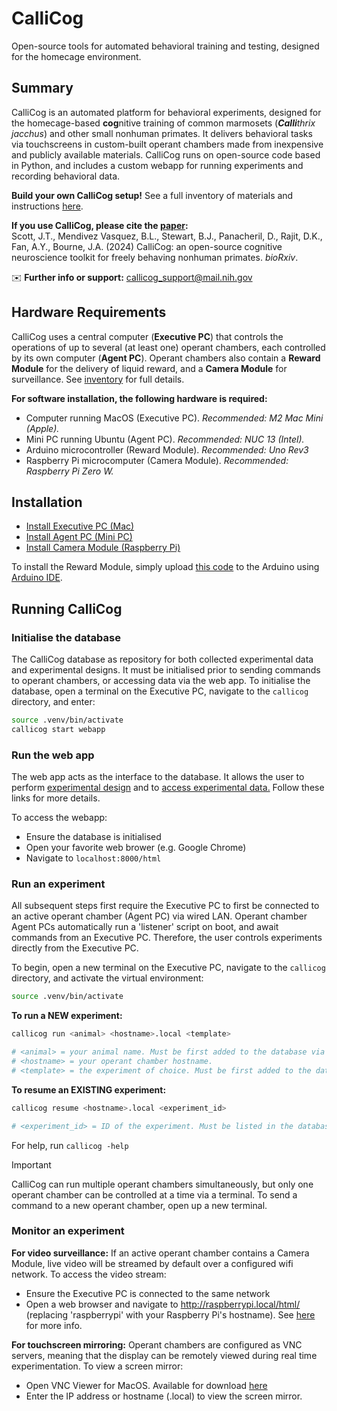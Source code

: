 # CalliCog

Open-source tools for automated behavioral training and testing, designed for the homecage environment.


## Summary ##

CalliCog is an automated platform for behavioral experiments, designed for the homecage-based **cog**nitive training of common marmosets (_**Calli**thrix jacchus_) and other small nonhuman primates. It delivers behavioral tasks via touchscreens in custom-built operant chambers made from inexpensive and publicly available materials. CalliCog runs on open-source code based in Python, and includes a custom webapp for running experiments and recording behavioral data. 

**Build your own CalliCog setup!** See a full inventory of materials and instructions [here]().

**If you use CalliCog, please cite the [paper]():**\
Scott, J.T., Mendivez Vasquez, B.L., Stewart, B.J., Panacheril, D., Rajit, D.K., Fan, A.Y., Bourne, J.A. (2024) CalliCog: an open-source cognitive neuroscience toolkit for freely behaving nonhuman primates. _bioRxiv_.  

✉️ **Further info or support:** callicog_support@mail.nih.gov 

## Hardware Requirements
CalliCog uses a central computer (**Executive PC**) that controls the operations of up to several (at least one) operant chambers, each controlled by its own computer (**Agent PC**). Operant chambers also contain a **Reward Module** for the delivery of liquid reward, and a **Camera Module** for surveillance. See [inventory]() for full details.

**For software installation, the following hardware is required:** 
* Computer running MacOS (Executive PC). _Recommended: M2 Mac Mini (Apple)._
* Mini PC running Ubuntu (Agent PC). _Recommended: NUC 13 (Intel)._
* Arduino microcontroller (Reward Module). _Recommended: Uno Rev3_
* Raspberry Pi microcomputer (Camera Module). _Recommended: Raspberry Pi Zero W._

## Installation
* [Install Executive PC (Mac)](docs/install_executive_pc.md)
* [Install Agent PC (Mini PC)](docs/install_agent_pc.md)
* [Install Camera Module (Raspberry Pi)](docs/install_camera_module.md)

To install the Reward Module, simply upload [this code](src/arduino/pump_code/pump_code.ino) to the Arduino using [Arduino IDE](https://www.arduino.cc/en/software).

## Running CalliCog

### Initialise the database

The CalliCog database as repository for both collected experimental data and experimental designs. It must be initialised prior to sending commands to operant chambers, or accessing data via the web app.
To initialise the database, open a terminal on the Executive PC, navigate to the `callicog` directory, and enter:
```sh
source .venv/bin/activate
callicog start webapp
```

### Run the web app
The web app acts as the interface to the database. It allows the user to perform [experimental design](docs/experimental_design.md) and to [access experimental data.](docs/data_reporting.md) Follow these links for more details.

To access the webapp:
* Ensure the database is initialised
* Open your favorite web brower (e.g. Google Chrome)
* Navigate to `localhost:8000/html`

### Run an experiment
All subsequent steps first require the Executive PC to first be connected to an active operant chamber (Agent PC) via wired LAN.
Operant chamber Agent PCs automatically run a 'listener' script on boot, and await commands from an Executive PC. Therefore, the user controls experiments directly from the Executive PC.

To begin, open a new terminal on the Executive PC, navigate to the `callicog` directory, and activate the virtual environment:
```sh
source .venv/bin/activate
```
**To run a NEW experiment:**
```sh
callicog run <animal> <hostname>.local <template>

# <animal> = your animal name. Must be first added to the database via the webapp tab 'Animals'.
# <hostname> = your operant chamber hostname.
# <template> = the experiment of choice. Must be first added to the database via the webapp tab 'Templates'.

```
**To resume an EXISTING experiment:**
```sh
callicog resume <hostname>.local <experiment_id>

# <experiment_id> = ID of the experiment. Must be listed in the database under the webapp tab 'Experiments'
```

For help, run `callicog -help`

> [!IMPORTANT]
> CalliCog can run multiple operant chambers simultaneously, but only one operant chamber can be controlled at a time via a terminal. To send a command to a new operant chamber, open up a new terminal.
 
### Monitor an experiment

**For video surveillance:**
If an active operant chamber contains a Camera Module, live video will be streamed by default over a configured wifi network. To access the video stream:
* Ensure the Executive PC is connected to the same network
* Open a web browser and navigate to http://raspberrypi.local/html/ (replacing 'raspberrypi' with your Raspberry Pi's hostname). See [here](docs/install_camera_module.md) for more info.

**For touchscreen mirroring:**
Operant chambers are configured as VNC servers, meaning that the display can be remotely viewed during real time experimentation. To view a screen mirror:
* Open VNC Viewer for MacOS. Available for download [here](https://www.realvnc.com/en/connect/download/viewer/macos)
* Enter the IP address or hostname (<hostname>.local) to view the screen mirror.
